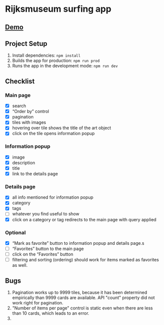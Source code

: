# Rijksmuseum surfing app

## [Demo](https://kaizengami.github.io/rijksmuseum-surfing-app/dist/)

## Project Setup

1. Install dependencies: `npm install`
2. Builds the app for production: `npm run prod`
3. Runs the app in the development mode: `npm run dev`

## Checklist

###	Main page
- [x] search
- [x] “Order by” control
- [x] pagination
- [x] tiles with images
- [x] hovering over tile shows the title of the art object
- [x] click on the tile opens information popup

###	Information popup
- [x] image
- [x] description
- [x] title
- [x] link to the details page

###	Details page
- [x] all info mentioned for information popup
- [x] category
- [x] tags
- [ ] whatever you find useful to show
- [x] click on a category or tag redirects to the main page with query applied

###	Optional
- [x] “Mark as favorite” button to information popup and details page.s
- [ ] “Favorites” button to the main page
- [ ] click on the “Favorites” button
- [ ] filtering and sorting (ordering) should work for items marked as favorites as well.

## Bugs
1. Pagination works up to 9999 tiles, because it has been determined empirically than 9999 cards are available. API "count" property did not work right for pagination.
2. "Number of items per page" control is static even when there are less than 10 cards, which leads to an error.
3. 
